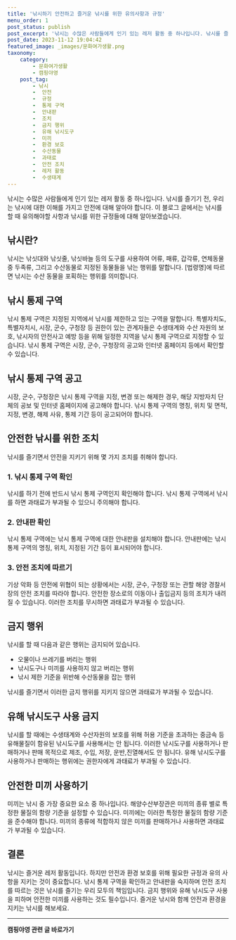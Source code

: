 ```yaml
---
title: '낚시하기 안전하고 즐거운 낚시를 위한 유의사항과 규정'
menu_order: 1
post_status: publish
post_excerpt: '낚시는 수많은 사람들에게 인기 있는 레저 활동 중 하나입니다. 낚시를 즐기기 전, 우리는 낚시에 대한 이해를 가지고 안전에 대해 알아야 합니다. 이 블로그 글에서는 낚시를 할 때 유의해야할 사항과 낚시를 위한 규정들에 대해 알아보겠습니다.'
post_date: 2023-11-12 19:04:42
featured_image: _images/문화여가생활.png
taxonomy:
    category:
        - 문화여가생활
        - 캠핑야영
    post_tag:
        - 낚시
        -  안전
        -  규정
        -  통제 구역
        -  안내판
        -  조치
        -  금지 행위
        -  유해 낚시도구
        -  미끼
        -  환경 보호
        -  수산동물
        -  과태료
        -  안전 조치
        -  레저 활동
        -  수생태계
---
```



낚시는 수많은 사람들에게 인기 있는 레저 활동 중 하나입니다. 낚시를 즐기기 전, 우리는 낚시에 대한 이해를 가지고 안전에 대해 알아야 합니다. 이 블로그 글에서는 낚시를 할 때 유의해야할 사항과 낚시를 위한 규정들에 대해 알아보겠습니다.

## 낚시란?

낚시는 낚싯대와 낚싯줄, 낚싯바늘 등의 도구를 사용하여 어류, 패류, 갑각류, 연체동물 중 두족류, 그리고 수산동물로 지정된 동물들을 낚는 행위를 말합니다. [법령명]에 따르면 낚시는 수산 동물을 포획하는 행위를 의미합니다.

## 낚시 통제 구역

낚시 통제 구역은 지정된 지역에서 낚시를 제한하고 있는 구역을 말합니다. 특별자치도, 특별자치시, 시장, 군수, 구청장 등 권한이 있는 관계자들은 수생태계와 수산 자원의 보호, 낚시자의 안전사고 예방 등을 위해 일정한 지역을 낚시 통제 구역으로 지정할 수 있습니다. 낚시 통제 구역은 시장, 군수, 구청장의 공고와 인터넷 홈페이지 등에서 확인할 수 있습니다.

## 낚시 통제 구역 공고

시장, 군수, 구청장은 낚시 통제 구역을 지정, 변경 또는 해제한 경우, 해당 지방자치 단체의 공보 및 인터넷 홈페이지에 공고해야 합니다. 낚시 통제 구역의 명칭, 위치 및 면적, 지정, 변경, 해제 사유, 통제 기간 등이 공고되어야 합니다.

## 안전한 낚시를 위한 조치

낚시를 즐기면서 안전을 지키기 위해 몇 가지 조치를 취해야 합니다.

### 1. 낚시 통제 구역 확인

낚시를 하기 전에 반드시 낚시 통제 구역인지 확인해야 합니다. 낚시 통제 구역에서 낚시를 하면 과태료가 부과될 수 있으니 주의해야 합니다.

### 2. 안내판 확인

낚시 통제 구역에는 낚시 통제 구역에 대한 안내판을 설치해야 합니다. 안내판에는 낚시 통제 구역의 명칭, 위치, 지정된 기간 등이 표시되어야 합니다.

### 3. 안전 조치에 따르기

기상 악화 등 안전에 위협이 되는 상황에서는 시장, 군수, 구청장 또는 관할 해양 경찰서장의 안전 조치를 따라야 합니다. 안전한 장소로의 이동이나 출입금지 등의 조치가 내려질 수 있습니다. 이러한 조치를 무시하면 과태료가 부과될 수 있습니다.

## 금지 행위

낚시를 할 때 다음과 같은 행위는 금지되어 있습니다.

- 오물이나 쓰레기를 버리는 행위
- 낚시도구나 미끼를 사용하지 않고 버리는 행위
- 낚시 제한 기준을 위반해 수산동물을 잡는 행위

낚시를 즐기면서 이러한 금지 행위를 지키지 않으면 과태료가 부과될 수 있습니다.

## 유해 낚시도구 사용 금지

낚시를 할 때에는 수생태계와 수산자원의 보호를 위해 허용 기준을 초과하는 중금속 등 유해물질이 함유된 낚시도구를 사용해서는 안 됩니다. 이러한 낚시도구를 사용하거나 판매하거나 판매 목적으로 제조, 수입, 저장, 운반,진열해서도 안 됩니다. 유해 낚시도구를 사용하거나 판매하는 행위에는 권한자에게 과태료가 부과될 수 있습니다.

## 안전한 미끼 사용하기

미끼는 낚시 중 가장 중요한 요소 중 하나입니다. 해양수산부장관은 미끼의 종류 별로 특정한 물질의 함량 기준을 설정할 수 있습니다. 미끼에는 이러한 특정한 물질의 함량 기준을 준수해야 합니다. 미끼의 종류에 적합하지 않은 미끼를 판매하거나 사용하면 과태료가 부과될 수 있습니다.

## 결론

낚시는 즐거운 레저 활동입니다. 하지만 안전과 환경 보호를 위해 필요한 규정과 유의 사항을 지키는 것이 중요합니다. 낚시 통제 구역을 확인하고 안내판을 숙지하며 안전 조치를 따르는 것은 낚시를 즐기는 우리 모두의 책임입니다. 금지 행위와 유해 낚시도구 사용을 피하며 안전한 미끼를 사용하는 것도 필수입니다. 즐거운 낚시와 함께 안전과 환경을 지키는 낚시를 해보세요. 


<!-- wp:separator -->
<hr class="wp-block-separator has-alpha-channel-opacity"/>
<!-- /wp:separator -->

<!-- wp:group {"backgroundColor":"base","layout":{"type":"constrained"}} -->
<div class="wp-block-group has-base-background-color has-background"><!-- wp:paragraph {"align":"center","fontSize":"medium"} -->
<p class="has-text-align-center has-large-font-size"><strong>캠핑야영 관련 글 바로가기</strong></p>
<!-- /wp:paragraph -->


<!-- wp:latest-posts
{"categories":[{"id":16146,"count":19,"description":"","link":"https://uknowlaw.com/category/%ec%ba%a0%ed%95%91%ec%95%bc%ec%98%81/","name":"캠핑야영","slug":"캠핑야영","taxonomy":"category","parent":0,"meta":[],"_links":{"self":[{"href":"https://uknowlaw.com/wp-json/wp/v2/categories/16146"}],"collection":[{"href":"https://uknowlaw.com/wp-json/wp/v2/categories"}],"about":[{"href":"https://uknowlaw.com/wp-json/wp/v2/taxonomies/category"}],"wp:post_type":[{"href":"https://uknowlaw.com/wp-json/wp/v2/posts?categories=16146"}],"curies":[{"name":"wp","href":"https://api.w.org/{rel}","templated":true}]}}],"postsToShow":100,"excerptLength":28,"postLayout":"grid","columns":2,"featuredImageAlign":"left","featuredImageSizeSlug":"large","fontSize":"small"} /--></div>
<!-- /wp:group -->